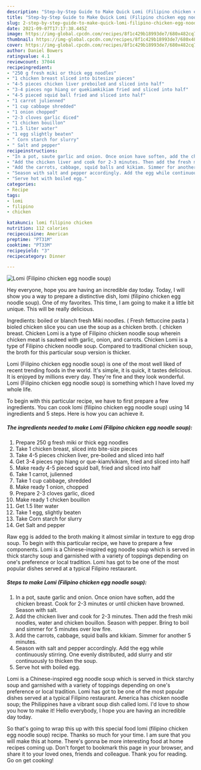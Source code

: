 ```yaml
---
description: "Step-by-Step Guide to Make Quick Lomi (Filipino chicken egg noodle soup)"
title: "Step-by-Step Guide to Make Quick Lomi (Filipino chicken egg noodle soup)"
slug: 2-step-by-step-guide-to-make-quick-lomi-filipino-chicken-egg-noodle-soup
date: 2021-09-07T17:17:38.445Z
image: https://img-global.cpcdn.com/recipes/8f1c429b18993de7/680x482cq70/lomi-filipino-chicken-egg-noodle-soup-recipe-main-photo.jpg
thumbnail: https://img-global.cpcdn.com/recipes/8f1c429b18993de7/680x482cq70/lomi-filipino-chicken-egg-noodle-soup-recipe-main-photo.jpg
cover: https://img-global.cpcdn.com/recipes/8f1c429b18993de7/680x482cq70/lomi-filipino-chicken-egg-noodle-soup-recipe-main-photo.jpg
author: Daniel Bowers
ratingvalue: 4.1
reviewcount: 37044
recipeingredient:
- "250 g fresh miki or thick egg noodles"
- "1 chicken breast sliced into bitesize pieces"
- "4-5 pieces chicken liver preboiled and sliced into half"
- "3-4 pieces ngo hiang or quekiamkikiam fried and sliced into half"
- "4-5 pieced squid ball fried and sliced into half"
- "1 carrot julienned"
- "1 cup cabbage shredded"
- "1 onion chopped"
- "2-3 cloves garlic diced"
- "1 chicken bouillon"
- "1.5 liter water"
- "1 egg slightly beaten"
- " Corn starch for slurry"
- " Salt and pepper"
recipeinstructions:
- "In a pot, saute garlic and onion. Once onion have soften, add the chicken breast. Cook for 2-3 minutes or until chicken have browned. Season with salt."
- "Add the chicken liver and cook for 2-3 minutes. Then add the fresh miki noodles, water and chicken bouillon. Season with pepper. Bring to boil and simmer for 5 minutes over low fire."
- "Add the carrots, cabbage, squid balls and kikiam. Simmer for another 5 minutes."
- "Season with salt and pepper accordingly. Add the egg while continuously stirring. One evenly distributed, add slurry and stir continuously to thicken the soup."
- "Serve hot with boiled egg."
categories:
- Recipe
tags:
- lomi
- filipino
- chicken

katakunci: lomi filipino chicken 
nutrition: 112 calories
recipecuisine: American
preptime: "PT31M"
cooktime: "PT33M"
recipeyield: "3"
recipecategory: Dinner

---
```



![Lomi (Filipino chicken egg noodle soup)](https://img-global.cpcdn.com/recipes/8f1c429b18993de7/680x482cq70/lomi-filipino-chicken-egg-noodle-soup-recipe-main-photo.jpg)

Hey everyone, hope you are having an incredible day today. Today, I will show you a way to prepare a distinctive dish, lomi (filipino chicken egg noodle soup). One of my favorites. This time, I am going to make it a little bit unique. This will be really delicious.

Ingredients: boiled or blanch fresh Miki noodles. ( Fresh fettuccine pasta ) bioled chicken slice you can use the soup as a chicken broth. ( chicken breast. Chicken Lomi is a type of Filipino chicken noodle soup wherein chicken meat is sauteed with garlic, onion, and carrots. Chicken Lomi is a type of Filipino chicken noodle soup. Compared to traditional chicken soup, the broth for this particular soup version is thicker.

Lomi (Filipino chicken egg noodle soup) is one of the most well liked of recent trending foods in the world. It's simple, it is quick, it tastes delicious. It is enjoyed by millions every day. They're fine and they look wonderful. Lomi (Filipino chicken egg noodle soup) is something which I have loved my whole life.


To begin with this particular recipe, we have to first prepare a few ingredients. You can cook lomi (filipino chicken egg noodle soup) using 14 ingredients and 5 steps. Here is how you can achieve it.

<!--inarticleads1-->

##### The ingredients needed to make Lomi (Filipino chicken egg noodle soup):

1. Prepare 250 g fresh miki or thick egg noodles
1. Take 1 chicken breast, sliced into bite-size pieces
1. Take 4-5 pieces chicken liver, pre-boiled and sliced into half
1. Get 3-4 pieces ngo hiang or que-kiam/kikiam, fried and sliced into half
1. Make ready 4-5 pieced squid ball, fried and sliced into half
1. Take 1 carrot, julienned
1. Take 1 cup cabbage, shredded
1. Make ready 1 onion, chopped
1. Prepare 2-3 cloves garlic, diced
1. Make ready 1 chicken bouillon
1. Get 1.5 liter water
1. Take 1 egg, slightly beaten
1. Take  Corn starch for slurry
1. Get  Salt and pepper


Raw egg is added to the broth making it almost similar in texture to egg drop soup. To begin with this particular recipe, we have to prepare a few components. Lomi is a Chinese-inspired egg noodle soup which is served in thick starchy soup and garnished with a variety of toppings depending on one&#39;s preference or local tradition. Lomi has got to be one of the most popular dishes served at a typical Filipino restaurant. 

<!--inarticleads2-->

##### Steps to make Lomi (Filipino chicken egg noodle soup):

1. In a pot, saute garlic and onion. Once onion have soften, add the chicken breast. Cook for 2-3 minutes or until chicken have browned. Season with salt.
1. Add the chicken liver and cook for 2-3 minutes. Then add the fresh miki noodles, water and chicken bouillon. Season with pepper. Bring to boil and simmer for 5 minutes over low fire.
1. Add the carrots, cabbage, squid balls and kikiam. Simmer for another 5 minutes.
1. Season with salt and pepper accordingly. Add the egg while continuously stirring. One evenly distributed, add slurry and stir continuously to thicken the soup.
1. Serve hot with boiled egg.


Lomi is a Chinese-inspired egg noodle soup which is served in thick starchy soup and garnished with a variety of toppings depending on one&#39;s preference or local tradition. Lomi has got to be one of the most popular dishes served at a typical Filipino restaurant. America has chicken noodle soup; the Philippines have a vibrant soup dish called lomi. I&#39;d love to show you how to make it! Hello everybody, I hope you are having an incredible day today. 

So that's going to wrap this up with this special food lomi (filipino chicken egg noodle soup) recipe. Thanks so much for your time. I am sure that you will make this at home. There's gonna be more interesting food at home recipes coming up. Don't forget to bookmark this page in your browser, and share it to your loved ones, friends and colleague. Thank you for reading. Go on get cooking!
